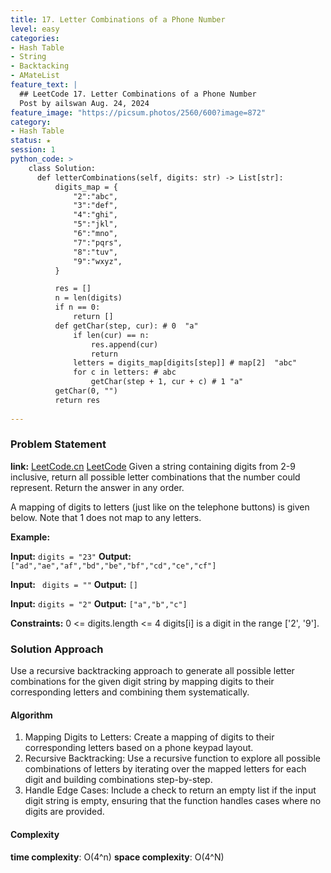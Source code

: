 ```yaml
---
title: 17. Letter Combinations of a Phone Number
level: easy
categories:
- Hash Table
- String
- Backtacking
- AMateList
feature_text: |
  ## LeetCode 17. Letter Combinations of a Phone Number
  Post by ailswan Aug. 24, 2024
feature_image: "https://picsum.photos/2560/600?image=872"
category:
- Hash Table
status: ★
session: 1
python_code: >
    class Solution:
      def letterCombinations(self, digits: str) -> List[str]:
          digits_map = {
              "2":"abc",
              "3":"def",
              "4":"ghi",
              "5":"jkl",
              "6":"mno",
              "7":"pqrs",
              "8":"tuv",
              "9":"wxyz",
          }

          res = []
          n = len(digits)
          if n == 0:
              return []
          def getChar(step, cur): # 0  "a"
              if len(cur) == n:
                  res.append(cur)
                  return
              letters = digits_map[digits[step]] # map[2]  "abc"
              for c in letters: # abc
                  getChar(step + 1, cur + c) # 1 "a"
          getChar(0, "")
          return res
   
---
```


### Problem Statement
**link:**
[LeetCode.cn](https://leetcode.cn/problems/letter-combinations-of-a-phone-number/)
[LeetCode](https://leetcode.com/letter-combinations-of-a-phone-number/)
Given a string containing digits from 2-9 inclusive, return all possible letter combinations that the number could represent. Return the answer in any order.

A mapping of digits to letters (just like on the telephone buttons) is given below. Note that 1 does not map to any letters.

**Example:**

**Input:** `digits = "23"`
**Output:** `["ad","ae","af","bd","be","bf","cd","ce","cf"]`

**Input:** ` digits = ""`
**Output:** `[]`

**Input:** `digits = "2"`
**Output:** `["a","b","c"]`

**Constraints:**
0 <= digits.length <= 4
digits[i] is a digit in the range ['2', '9'].

### Solution Approach
Use a recursive backtracking approach to generate all possible letter combinations for the given digit string by mapping digits to their corresponding letters and combining them systematically.

#### Algorithm
1. Mapping Digits to Letters: Create a mapping of digits to their corresponding letters based on a phone keypad layout.
2. Recursive Backtracking: Use a recursive function to explore all possible combinations of letters by iterating over the mapped letters for each digit and building combinations step-by-step.
3. Handle Edge Cases: Include a check to return an empty list if the input digit string is empty, ensuring that the function handles cases where no digits are provided.
#### Complexity
 **time complexity**: O(4^n)
 **space complexity**: O(4^N)